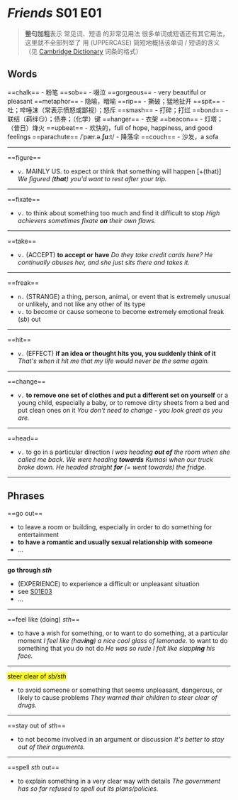 # *Friends* S01 E01

<link href="/notes/en.css" rel="stylesheet">

> **整句加粗**表示 常见词、短语 的非常见用法
> 很多单词或短语还有其它用法，这里就不全部列举了
> 用 (UPPERCASE) 简短地概括该单词 / 短语的含义（见 [Cambridge Dictionary](https://dictionary.cambridge.org/) 词条的格式）

## Words

==chalk== - 粉笔
==sob== - 啜泣
==gorgeous== - very beautiful or pleasant
==metaphor== - 隐喻，暗喻
==rip== - 撕破；猛地扯开
==spit== - 吐；啐唾沫（常表示愤怒或鄙视）；怒斥
==smash== - 打碎；打烂
==bond== - 联结（羁绊😏）；债券；（化学）键
==hanger== - 衣架
==beacon== - 灯塔；（昔日）烽火
==upbeat== - 欢快的，full of hope, happiness, and good feelings
==parachute== /ˈpær.ə.**ʃuː**t/ - 降落伞
==couch== - 沙发，a sofa

---

==figure==

- `v.` MAINLY US. to expect or think that something will happen
  [+(that)] *We figured (**that**) you'd want to rest after your trip.*

---

==fixate==

- `v.` to think about something too much and find it difficult to stop
  *High achievers sometimes fixate **on** their own flaws.*

---

==take==

- `v.` (ACCEPT) **to accept or have**
  *Do they take credit cards here?*
  *He continually abuses her, and she just sits there and takes it.*

---

==freak==

- `n.` (STRANGE) a thing, person, animal, or event that is extremely unusual or unlikely, and not like any other of its type
- `v.` to become or cause someone to become extremely emotional
  freak (*sb*) out

---

==hit==

- `v.` (EFFECT) **if an idea or thought hits you, you suddenly think of it**
  *That's when it hit me that my life would never be the same again.*

---

==change==

- `v.` **to remove one set of clothes and put a different set on yourself** or a young child, especially a baby, or to remove dirty sheets from a bed and put clean ones on it
  *You don't need to change - you look great as you are.*

---

==head==

- `v.` to go in a particular direction
  *I was heading **out of** the room when she called me back.*
  *We were heading **towards** Kumasi when our truck broke down.*
  *He headed straight **for** (= went towards) the fridge.*

---

## Phrases

==go out==

- to leave a room or building, especially in order to do something for entertainment
- **to have a romantic and usually sexual relationship with someone**
- ...

---

<span id="go-through-1"><strong class="accent">go through <em>sth</em></strong></span>

- (EXPERIENCE) to experience a difficult or unpleasant situation
- see [S01E03](s01e03#go-through-2)
- ...

---

==feel like (doing) *sth*==

- to have a wish for something, or to want to do something, at a particular moment
  *I feel like (hav**ing**) a nice cool glass of lemonade.*
  to want to do something that you do not do
  *He was so rude I felt like slapp**ing** his face.*

---

<span class="steer"><mark>steer clear of <em>sb/sth</em></mark></span>

- to avoid someone or something that seems unpleasant, dangerous, or likely to cause problems
  *They warned their children to steer clear of drugs.*

---

==stay out of *sth*==

- to not become involved in an argument or discussion
  *It's better to stay out of their arguments.*

---

==spell *sth* out==

- to explain something in a very clear way with details
  *The government has so far refused to spell out its plans/policies.*
